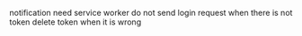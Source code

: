 notification need service worker
do not send login request when there is not token
delete token when it is wrong

